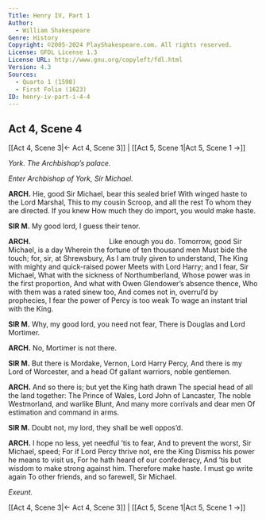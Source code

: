 ```yaml
---
Title: Henry IV, Part 1
Author: 
  - William Shakespeare
Genre: History
Copyright: ©2005-2024 PlayShakespeare.com. All rights reserved.
License: GFDL License 1.3
License URL: http://www.gnu.org/copyleft/fdl.html
Version: 4.3
Sources:
  - Quarto 1 (1598)
  - First Folio (1623)
ID: henry-iv-part-i-4-4
---
```


## Act 4, Scene 4
[[Act 4, Scene 3|← Act 4, Scene 3]] | [[Act 5, Scene 1|Act 5, Scene 1 →]]

*York. The Archbishop’s palace.*

*Enter Archbishop of York, Sir Michael.*

**ARCH.**
Hie, good Sir Michael, bear this sealed brief
With winged haste to the Lord Marshal,
This to my cousin Scroop, and all the rest
To whom they are directed. If you knew
How much they do import, you would make haste.

**SIR M.**
My good lord,
I guess their tenor.

**ARCH.**
           Like enough you do.
Tomorrow, good Sir Michael, is a day
Wherein the fortune of ten thousand men
Must bide the touch; for, sir, at Shrewsbury,
As I am truly given to understand,
The King with mighty and quick-raised power
Meets with Lord Harry; and I fear, Sir Michael,
What with the sickness of Northumberland,
Whose power was in the first proportion,
And what with Owen Glendower’s absence thence,
Who with them was a rated sinew too,
And comes not in, overrul’d by prophecies,
I fear the power of Percy is too weak
To wage an instant trial with the King.

**SIR M.**
Why, my good lord, you need not fear,
There is Douglas and Lord Mortimer.

**ARCH.**
No, Mortimer is not there.

**SIR M.**
But there is Mordake, Vernon, Lord Harry Percy,
And there is my Lord of Worcester, and a head
Of gallant warriors, noble gentlemen.

**ARCH.**
And so there is; but yet the King hath drawn
The special head of all the land together:
The Prince of Wales, Lord John of Lancaster,
The noble Westmorland, and warlike Blunt,
And many more corrivals and dear men
Of estimation and command in arms.

**SIR M.**
Doubt not, my lord, they shall be well oppos’d.

**ARCH.**
I hope no less, yet needful ’tis to fear,
And to prevent the worst, Sir Michael, speed;
For if Lord Percy thrive not, ere the King
Dismiss his power he means to visit us,
For he hath heard of our confederacy,
And ’tis but wisdom to make strong against him.
Therefore make haste. I must go write again
To other friends, and so farewell, Sir Michael.

*Exeunt.*

[[Act 4, Scene 3|← Act 4, Scene 3]] | [[Act 5, Scene 1|Act 5, Scene 1 →]]